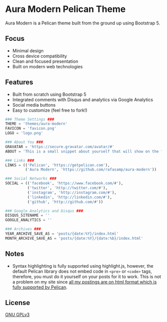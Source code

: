 # Aura Modern Pelican Theme

Aura Modern is a Pelican theme built from the ground up using Bootstrap 5.

## Focus

- Minimal design
- Cross device compatibility
- Clean and focused presentation
- Built on modern web technologies

## Features

- Built from scratch using Bootstrap 5
- Integrated comments with Disqus and analytics via Google Analytics
- Social media buttons
- Easy to customize (feel free to fork!)

```python
### Theme Settings ###
THEME = 'themes/aura-modern'
FAVICON = 'favicon.png'
LOGO = 'logo.png'

### About You ###
GRAVATAR = 'https://secure.gravatar.com/avatar/#'
ABOUT = 'This is a small snippet about yourself that will show on the front page.'

### Links ###
LINKS = (('Pelican', 'https://getpelican.com'),
         ('Aura Modern', 'https://github.com/rafasamp/aura-modern'))

### Social Networks ###
SOCIAL = (('facebook', 'https://www.facebook.com/#'),
          ('twitter', 'http://twitter.com/#'),
          ('instagram', 'http://instagram.com/#'),
          ('linkedin', 'http://linkedin.com/#'),
          ('github', 'http://github.com/#'))

### Google Analytics and Disqus ###
DISQUS_SITENAME = ''
GOOGLE_ANALYTICS = ''

### Archives ###
YEAR_ARCHIVE_SAVE_AS = 'posts/{date:%Y}/index.html'
MONTH_ARCHIVE_SAVE_AS = 'posts/{date:%Y}/{date:%b}/index.html'
```

## Notes

- Syntax highlighting is fully supported using highlight.js, however, the default Pelican library does not embed code in ```<pre>``` or ```<code>``` tags, therefore, you must do it yourself on your posts for it to work. This is not a problem on my site since [all my postings are on html format which is fully supported by Pelican](https://docs.getpelican.com/en/latest/content.html#file-metadata).

## License

[GNU GPLv3](LICENSE)
